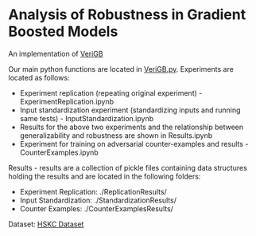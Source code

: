 # Analysis of Robustness in Gradient Boosted Models

An implementation of [VeriGB](https://arxiv.org/abs/1906.10991)

Our main python functions are located in [VeriGB.py](./VeriGB.py). Experiments are located as follows:

- Experiment replication (repeating original experiment) - ExperimentReplication.ipynb
- Input standardization experiment (standardizing inputs and running same tests) - InputStandardization.ipynb
- Results for the above two experiments and the relationship between generalizability and robustness are shown in Results.ipynb
- Experiment for training on adversarial counter-examples and results - CounterExamples.ipynb

Results - results are a collection of pickle files containing data structures holding the results and are located in the following folders:

- Experiment Replication: ./ReplicationResults/
- Input Standardization: ./StandardizationResults/
- Counter Examples: ./CounterExamplesResults/

Dataset: [HSKC Dataset](https://www.kaggle.com/harlfoxem/housesalesprediction)

